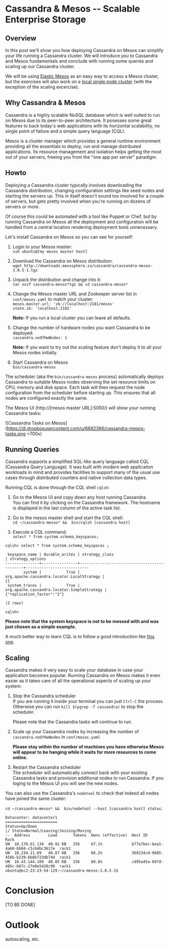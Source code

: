 # Cassandra & Mesos -- Scalable Enterprise Storage


## Overview

In this post we'll show you how deploying Cassandra on Mesos can simplify your life running a Cassandra cluster. We will introduce you to Cassandra and Mesos fundamentals and conclude with running some queries and scaling up our Cassandra cluster.

We will be using [Elastic Mesos](https://elastic.mesosphere.io/) as an easy way to access a Mesos cluster, but the exercises will also work on a [local single node cluster](https://github.com/mesosphere/playa-mesos) (with the exception of the scaling excercise).
 
## Why Cassandra & Mesos

Cassandra is a highly scalable NoSQL database which is well suited to run on Mesos due to its peer-to-peer architecture. It posesses some great features to back today's web applications with its horizontal scalability, no single point of failure and a simple query language (CQL). 

Mesos is a cluster manager which provides a general runtime environment providing all the essentials to deploy, run and manage distributed applications. Its resource management and isolation helps getting the most out of your servers, freeing you from the "one app per server" paradigm.


## Howto

Deploying a Cassandra cluster typically involves downloading the Cassandra distribution, changing configuration settings like seed nodes and starting the servers up. This in itself doesn't sound too involved for a couple of servers, but gets pretty involved when you're running on dozens of servers or more. 

Of course this could be automated with a tool like Puppet or Chef, but by running Cassandra on Mesos all the deployment and configuration will be handled from a central location rendering deployment tools unnecessary.

Let's install Cassandra on Mesos so you can see for yourself:


1. Login to your Mesos master:   
   ```ssh ubuntu@[my mesos master host]```  

1. Download the Cassandra on Mesos distribution:   
   ```wget http://downloads.mesosphere.io/cassandra/cassandra-mesos-2.0.5-1.tgz```

1. Unpack the distribution and change into it:   
   ```tar xvzf cassandra-mesos*tgz && cd cassandra-mesos*``` 

1. Change the Mesos master URL and Zookeeper server list in ```conf/mesos.yaml``` to match your cluster:   
   ```mesos.master.url: 'zk://localhost:2181/mesos'```   
   ```state.zk: 'localhost:2181'```   
   
   **Note:** If you run a local cluster you can leave all defaults.

1. Change the number of hardware nodes you want Cassandra to be deployed:  
   ```cassandra.noOfHwNodes: 1```   
   
   **Note:** If you want to try out the scaling feature don't deploy it to all your Mesos nodes initially.

1. Start Cassandra on Mesos   
   ```bin/cassandra-mesos```
   
The scheduler (aka the ```bin/cassandra-mesos``` process) automatically deploys Cassandra to suitable Mesos nodes observing the set resource limits on CPU, memory and disk space. Each task will then request the node confguration from the scheduler before starting up. This ensures that all nodes are configured exactly the same.

The Mesos UI (http://[mesos master URL]:5050/) will show your running Cassandra tasks:

![Cassandra Tasks on Mesos](https://dl.dropboxusercontent.com/u/6682366/cassandra-mesos-tasks.png =700x)
 

## Running Queries
Cassandra supports a simplified SQL-like query language called CQL (Cassandra Query Language). It was built with modern web application workloads in mind and provides facilities to support many of the usual use cases through distributed counters and native collection data types.

Running CQL is done through the CQL shell ``cqlsh``:

1. Go to the Mesos UI and copy down any host running Cassandra.   
   You can find it by clicking on the Cassandra framework. The hostname is displayed in the last column of the active task list.

1. Go to the mesos master shell and start the CQL shell:   
   ```cd ~/cassandra-mesos* &&  bin/cqlsh [cassandra host]```
  
1. Execute a CQL command:  
   ```select * from system.schema_keyspaces;```

```
cqlsh> select * from system.schema_keyspaces ;

 keyspace_name | durable_writes | strategy_class                              | strategy_options
---------------+----------------+---------------------------------------------+----------------------------
        system |           True |  org.apache.cassandra.locator.LocalStrategy |                         {}
 system_traces |           True | org.apache.cassandra.locator.SimpleStrategy | {"replication_factor":"2"}

(2 rows)

cqlsh>
```
**Please note that the system keyspace is not to be messed with and was just chosen as a simple example.**

A much better way to learn CQL is to follow a good introduction like [this one](http://www.datastax.com/documentation/cql/3.0/webhelp/cql/ddl/ddl_intro_c.html).


## Scaling
Cassandra makes it very easy to scale your database in case your application becomes popular. Running Cassandra on Mesos makes it even easier as it takes care of all the operational aspects of scaling up your system:

1. Stop the Cassandra scheduler  
   If you are running it inside your terminal you can just ```Ctrl-C``` the process. Otherwise you can run ```kill $(pgrep -f cassandra)``` to stop the scheduler. 
   
   Please note that the Cassandra tasks will continue to run.

1. Scale up your Cassandra nodes by increasing the number of ```cassandra.noOfHwNodes``` in ```conf/mesos.yaml```   

   **Please stay within the number of machines you have otherwise Mesos will appear to be hanging while it waits for more resources to come online.**

1. Restart the Cassandra scheduler   
   The scheduler will automatically connect back with your existing Cassandra tasks and provision additional nodes to run Cassandra. If you loging to the Mesos UI you will see the new nodes. 
   
You can also use the Cassandra's ``nodetool`` to check that indeed all nodes have joined the same cluster: 

```cd ~/cassandra-mesos* &&  bin/nodetool --host [cassandra host] status```:

```
Datacenter: datacenter1
=======================
Status=Up/Down
|/ State=Normal/Leaving/Joining/Moving
--  Address        Load       Tokens  Owns (effective)  Host ID                               Rack
UN  10.170.61.134  40.91 KB   256     67.1%             b77a7bec-bea1-4a60-bb04-c5c64bc3617e  rack1
UN  10.234.11.69   40.87 KB   256     66.2%             369234cd-9685-456b-b239-bb6b723db74d  rack1
UN  10.43.144.109  40.85 KB   256     66.8%             cd95a45a-607d-485c-b67c-27e0e5428c90  rack1
ubuntu@ec2-23-23-54-129:~/cassandra-mesos-2.0.5-1$
``` 


# Conclusion
[TO BE DONE]

# Outlook

autoscaling, etc.



